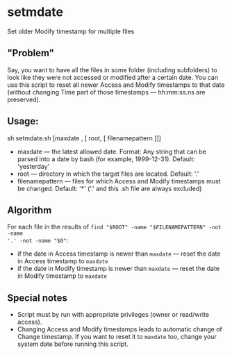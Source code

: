 # setmdate
Set older Modify timestamp for multiple files

## "Problem"
Say, you want to have all the files in some folder (including subfolders) to look like they were not accessed or modified after a certain date. You can use this script to reset all newer Access and Modify timestamps to that date (without changing Time part of those timestamps — hh:mm:ss.ns are preserved).

## Usage: 
sh setmdate.sh \[maxdate , \[ root, \[ filenamepattern \]\]\]

- maxdate — the latest allowed date. Format: Any string that can be parsed into a date by bash (for example, 1999-12-31). Default: 'yesterday'
- root — directory in which the target files are located. Default: '.'
- filenamepattern — files for which Access and Modify timestamps must be changed. Default: '\*' ('.' and this .sh file are always excluded)

## Algorithm
For each file in the results of <code>find "$ROOT" -name "$FILENAMEPATTERN" -not -name '.' -not -name "$0"</code>:
  - if the date in Access timestamp is newer than <code>maxdate</code> — reset the date in Access timestamp to <code>maxdate</code>
  - if the date in Modify timestamp is newer than <code>maxdate</code> — reset the date in Modify timestamp to <code>maxdate</code>

## Special notes
- Script must by run with appropriate privileges (owner or read/write access).
- Changing Access and Modify timestamps leads to automatic change of Change timestamp. If you want to reset it to <code>maxdate</code> too, change your system date before running this script.
